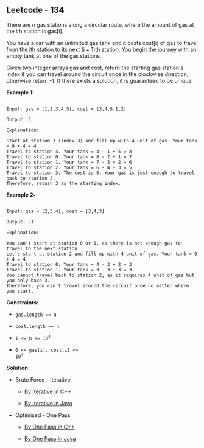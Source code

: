 ## Leetcode - 134

There are n gas stations along a circular route, where the amount of gas at the ith station is gas[i].

You have a car with an unlimited gas tank and it costs cost[i] of gas to travel from the ith station to its next (i + 1)th station. You begin the journey with an empty tank at one of the gas stations.

Given two integer arrays gas and cost, return the starting gas station's index if you can travel around the circuit once in the clockwise direction, otherwise return -1. If there exists a solution, it is guaranteed to be unique
 

**Example 1:**

```

Input: gas = [1,2,3,4,5], cost = [3,4,5,1,2]

Output: 3

Explanation:

Start at station 3 (index 3) and fill up with 4 unit of gas. Your tank = 0 + 4 = 4
Travel to station 4. Your tank = 4 - 1 + 5 = 8
Travel to station 0. Your tank = 8 - 2 + 1 = 7
Travel to station 1. Your tank = 7 - 3 + 2 = 6
Travel to station 2. Your tank = 6 - 4 + 3 = 5
Travel to station 3. The cost is 5. Your gas is just enough to travel back to station 3.
Therefore, return 3 as the starting index.

```

**Example 2:**

```

Input: gas = [2,3,4], cost = [3,4,3]

Output: -1

Explanation:

You can't start at station 0 or 1, as there is not enough gas to travel to the next station.
Let's start at station 2 and fill up with 4 unit of gas. Your tank = 0 + 4 = 4
Travel to station 0. Your tank = 4 - 3 + 2 = 3
Travel to station 1. Your tank = 3 - 3 + 3 = 3
You cannot travel back to station 2, as it requires 4 unit of gas but you only have 3.
Therefore, you can't travel around the circuit once no matter where you start.

``` 

**Constraints:**

- <code>gas.length == n</code>

- <code>cost.length == n</code>

- <code>1 <= n <= 10<sup>4</sup></code>

- <code>0 <= gas[i], cost[i] <= 10<sup>4</sup></code>

**Solution:**

- Brute Force - Iterative

    - [By Iterative in C++](https://github.com/Ajay2521/Competitive-Programming/blob/main/Array/Gas%20Station/By%20iterative.cpp)

    - [By Iterative in Java](https://github.com/Ajay2521/Competitive-Programming/blob/main/Array/Gas%20Station/By%20iterative.java)

- Optimised - One Pass

    - [By One Pass in C++](https://github.com/Ajay2521/Competitive-Programming/blob/main/Array/Gas%20Station/By%20one%20pass.cpp)

    - [By One Pass in Java](https://github.com/Ajay2521/Competitive-Programming/blob/main/Array/Gas%20Station/By%20one%20pass.java)

